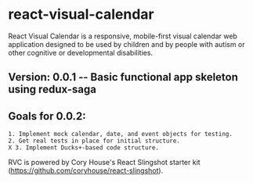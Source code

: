 # react-visual-calendar

React Visual Calendar is a responsive, mobile-first visual calendar web application designed to be used by children and by people with autism or other cognitive or developmental disabilities.

## Version: 0.0.1 -- Basic functional app skeleton using redux-saga

## Goals for 0.0.2:

    1. Implement mock calendar, date, and event objects for testing.
    2. Get real tests in place for initial structure.
    X 3. Implement Ducks+-based code structure.

RVC is powered by Cory House's React Slingshot starter kit (https://github.com/coryhouse/react-slingshot).

